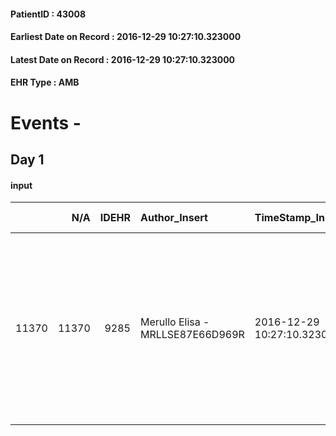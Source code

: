 
#### PatientID : 43008
#### Earliest Date on Record : 2016-12-29 10:27:10.323000
#### Latest Date on Record : 2016-12-29 10:27:10.323000
#### EHR Type : AMB

# Events - 

## Day 1

#### input
|       |    N/A |   IDEHR | Author_Insert                    | TimeStamp_Insert           | EHRType   |   PatientID |   IDDigitalSignDocument | persone_vicine   |   Unnamed: 0_x.1 |   IDANAMNESI_SOCIALE | Patient   | FamigliaAltro   | Paziente_T   | FamigliaAltro_T   |   Non_Rilevabile_x.1 | Note_Non_Rilevabile_x.1   | opt_Problemi   | chk_contr_sintomi   | opt_paziente_a   | opt_famiglia_a   | opt_adeguatezza   | opt_paziente_solo   | ds_note_con                                                                                                                                                      | opt_presente_assente   | Presenza_minori   | ds_familiari_coinv   | opt_necessario   | opt_presente   | opt_risorse_ec   | opt_paziente_psi   | opt_Ins_vol   | opt_paziente_ad   | opt_caregiver_ad   | opt_esenzione   | opt_inv_civile   |   ds_codice_es | Needs     | opt_disponibilita_f   | opt_indennita_acc   | opt_legge   | opt_famiglia_psi   | opt_disponibilit_paz   |
|------:|-------:|--------:|:---------------------------------|:---------------------------|:----------|------------:|------------------------:|:-----------------|-----------------:|---------------------:|:----------|:----------------|:-------------|:------------------|---------------------:|:--------------------------|:---------------|:--------------------|:-----------------|:-----------------|:------------------|:--------------------|:-----------------------------------------------------------------------------------------------------------------------------------------------------------------|:-----------------------|:------------------|:---------------------|:-----------------|:---------------|:-----------------|:-------------------|:--------------|:------------------|:-------------------|:----------------|:-----------------|---------------:|:----------|:----------------------|:--------------------|:------------|:-------------------|:-----------------------|
| 11370 |  11370 |    9285 | Merullo Elisa - MRLLSE87E66D969R | 2016-12-29 10:27:10.323000 | AMB       |       43008 |                  597282 | N/A              |             4914 |                 3196 | Si#1      | Si#1            | No#0         | Si#1              |                    0 | NR                        | No#0           | controllo sintomi#0 | Indefinite#2     | Congruenti#1     | Da valutare#2     | Si#1                | La pz vive sola. Due figli presenti: il figlio Antonio vive a Milano in zona stazione centrale e la figlia Stefania vive a Bareggio. Alcune amiche sono presenti | Assente#0              | No#0              | sons                 | Si#1             | No#0           | Adeguate#1       | No#0               | No#0          | Parziale#1        | Totale#2           | Si#1            | No#0             |             48 | Clinici#0 | Da verificare#2       | No#0                | No#0        | No#0               | Da verificare#2        |


